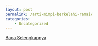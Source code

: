 ```yaml
---
layout: post
permalink: /arti-mimpi-berkelahi-ramai/
categories:
    - Uncategorized
---
```


[Baca Selengkapnya](/04)